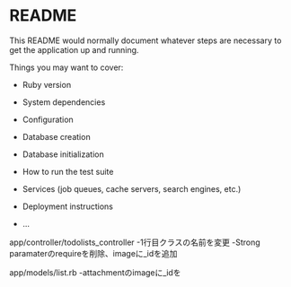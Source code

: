 # README

This README would normally document whatever steps are necessary to get the
application up and running.

Things you may want to cover:

* Ruby version

* System dependencies

* Configuration

* Database creation

* Database initialization

* How to run the test suite

* Services (job queues, cache servers, search engines, etc.)

* Deployment instructions

* ...

app/controller/todolists_controller
-1行目クラスの名前を変更
-Strong paramaterのrequireを削除、imageに_idを追加

app/models/list.rb
-attachmentのimageに_idを